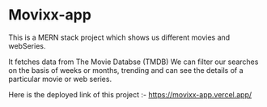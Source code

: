 # Movixx-app
This is a MERN stack project which shows us different movies and webSeries. 

It fetches data from The Movie Databse (TMDB)
We can filter our searches on the basis of weeks or months, trending and can see the details of 
a particular movie or web series.

Here is the deployed link of this project :-
https://movixx-app.vercel.app/
